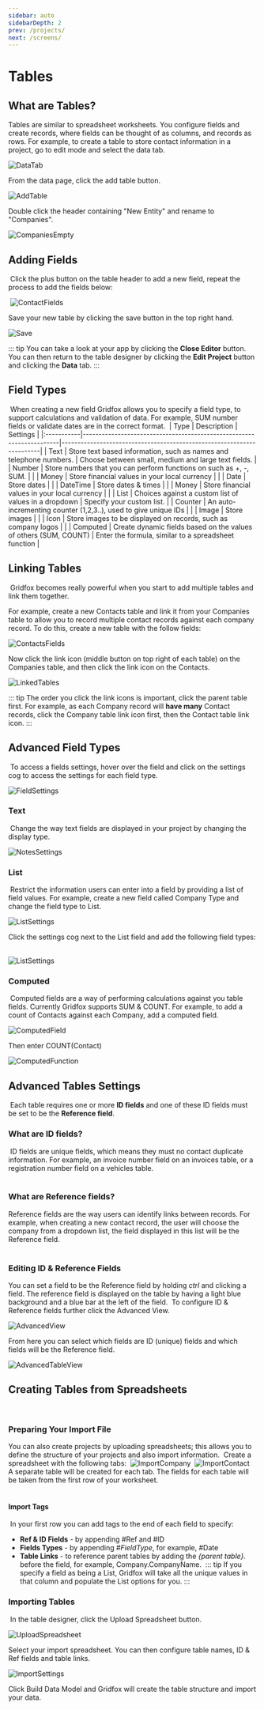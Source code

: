 ```yaml
---
sidebar: auto
sidebarDepth: 2
prev: /projects/
next: /screens/
---
```

# Tables

## What are Tables?

Tables are similar to spreadsheet worksheets.  You configure fields and create records, where fields can be thought of as columns, and records as rows.  For example, to create a table to store contact information in a project, go to edit mode and select the data tab.


![DataTab](../Images/DataTab.png)
​

From the data page, click the add table button.
​

![AddTable](../Images/AddTable.png)
​

Double click the header containing "New Entity" and rename to "Companies".
​

![CompaniesEmpty](../Images/CompaniesEmpty.png)
​

## Adding Fields
​
Click the plus button on the table header to add a new field, repeat the process to add the fields below:

​
![ContactFields](../Images/CompaniesFields.png)
​

Save your new table by clicking the save button in the top right hand.
​

![Save](../Images/Save.png)
​

::: tip
You can take a look at your app by clicking the **Close Editor** button.  You can then return to the table designer by clicking the **Edit Project** button and clicking the **Data** tab.
:::
​
## Field Types
​
When creating a new field Gridfox allows you to specify a field type, to support calculations and validation of data.  For example, SUM number fields or validate dates are in the correct format.
​
| Type       | Description                                                          | Settings                                                              |
|:-----------|----------------------------------------------------------------------|-----------------------------------------------------------------------|
| Text       | Store text based information, such as names and telephone numbers.   | Choose between small, medium and large text fields.                   |
| Number     | Store numbers that you can perform functions on such as +, -, SUM.   |                                                                       |
| Money      | Store financial values in your local currency                        |                                                                       |
| Date       | Store dates                                                          |                                                                       |
| DateTime   | Store dates & times                                                  |                                                                       |
| Money      | Store financial values in your local currency                        |                                                                       |
| List       | Choices against a custom list of values in a dropdown                | Specify your custom list.                                             |
| Counter    | An auto-incrementing counter (1,2,3..), used to give unique IDs      |                                                                       |
| Image      | Store images                                                         |                                                                       |
| Icon       | Store images to be displayed on records, such as company logos       |                                                                       |
| Computed   | Create dynamic fields based on the values of others (SUM, COUNT)     | Enter the formula, similar to a spreadsheet function                  |
​
## Linking Tables
​
Gridfox becomes really powerful when you start to add multiple tables and link them together.
    
For example, create a new Contacts table and link it from your Companies table to allow you to record multiple contact records against each company record. To do this, create a new table with the follow fields:
​

![ContactsFields](../Images/ContactsFields.png)
​

Now click the link icon (middle button on top right of each table) on the Companies table, and then click the link icon on the Contacts.
​

![LinkedTables](../Images/LinkedTables.png)
​

::: tip
The order you click the link icons is important, click the parent table first.  For example, as each Company record will **have many** Contact records, click the Company table link icon first, then the Contact table link icon.
:::
​
## Advanced Field Types
​
To access a fields settings, hover over the field and click on the settings cog to access the settings for each field type.
​

![FieldSettings](../Images/FieldSettings.png)
​ 

### Text
​
Change the way text fields are displayed in your project by changing the display type.
​

![NotesSettings](../Images/NotesSettings.png)
​

### List
​
Restrict the information users can enter into a field by providing a list of field values.  For example, create a new field called Company Type and change the field type to List.
​

![ListSettings](../Images/CompanyTypeField.png)
​

Click the settings cog next to the List field and add the following field types:
​

![ListSettings](../Images/ListSettings.png)
​

### Computed
​
Computed fields are a way of performing calculations against you table fields.  Currently Gridfox supports SUM & COUNT.  For example, to add a count of Contacts against each Company, add a computed field.
​

![ComputedField](../Images/ComputedField.png)
​

Then enter COUNT(Contact)
​

![ComputedFunction](../Images/ComputedFunction.png)
​

## Advanced Tables Settings
​
Each table requires one or more **ID fields** and one of these ID fields must be set to be the **Reference field**. 
​
### What are ID fields?
​
ID fields are unique fields, which means they must no contact duplicate information.  For example, an invoice number field on an invoices table, or a registration number field on a vehicles table.  
​
### What are Reference fields?
Reference fields are the way users can identify links between records.  For example, when creating a new contact record, the user will choose the company from a dropdown list, the field displayed in this list will be the Reference field.  
​
### Editing ID & Reference Fields
You can set a field to be the Reference field by holding *ctrl* and clicking a field.  The reference field is displayed on the table by having a light blue background and a blue bar at the left of the field. 
​
To configure ID & Reference fields further click the Advanced View.
​

![AdvancedView](../Images/AdvancedView.png)
​

From here you can select which fields are ID (unique) fields and which fields will be the Reference field. 
​

![AdvancedTableView](../Images/AdvancedTableView.png)
​

## Creating Tables from Spreadsheets
​
### Preparing Your Import File
You can also create projects by uploading spreadsheets; this allows you to define the structure of your projects and also import information.
​
Create a spreadsheet with the following tabs:
​
![ImportCompany](../Images/ImportCompany.png)
​
![ImportContact](../Images/ImportContact.png)
​
A separate table will be created for each tab.  The fields for each table will be taken from the first row of your worksheet.  
​
#### Import Tags
​
In your first row you can add tags to the end of each field to specify:
​
- **Ref & ID Fields** - by appending #Ref and #ID
- **Fields Types** - by appending #*FieldType*, for example, #Date
- **Table Links** - to reference parent tables by adding the *{parent table}.* before the field, for example, Company.CompanyName.
​
::: tip
If you specify a field as being a List, Gridfox will take all the unique values in that column and populate the List options for you.
:::
​
### Importing Tables
​
In the table designer, click the Upload Spreadsheet button.
​

![UploadSpreadsheet](../Images/UploadSpreadsheet.png)
​

Select your import spreadsheet.  You can then configure table names, ID & Ref fields and table links.
​

![ImportSettings](../Images/ImportSettings.png)
​

Click Build Data Model and Gridfox will create the table structure and import your data. 
​

